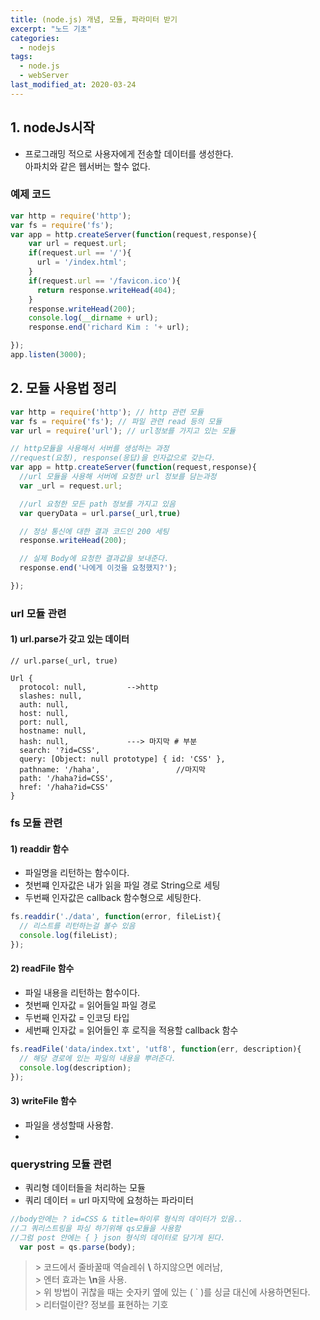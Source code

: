 ```yaml
---
title: (node.js) 개념, 모듈, 파라미터 받기
excerpt: "노드 기초"
categories:
  - nodejs
tags:
  - node.js
  - webServer
last_modified_at: 2020-03-24
---
```

## 1. nodeJs시작
- 프로그래밍 적으로 사용자에게 전송할 데이터를 생성한다.   
  아파치와 같은 웹서버는 할수 없다.

### 예제 코드
~~~javascript
var http = require('http');
var fs = require('fs');
var app = http.createServer(function(request,response){
    var url = request.url;
    if(request.url == '/'){
      url = '/index.html';
    }
    if(request.url == '/favicon.ico'){
      return response.writeHead(404);
    }
    response.writeHead(200);
    console.log(__dirname + url);
    response.end('richard Kim : '+ url);

});
app.listen(3000);
~~~


## 2. 모듈 사용법 정리

~~~javascript
var http = require('http'); // http 관련 모듈
var fs = require('fs'); // 파일 관련 read 등의 모듈
var url = require('url'); // url정보를 가지고 있는 모듈

// http모듈을 사용해서 서버를 생성하는 과정 
//request(요청), response(응답)을 인자값으로 갖는다.
var app = http.createServer(function(request,response){
  //url 모듈을 사용해 서버에 요청한 url 정보를 담는과정
  var _url = request.url; 

  //url 요청한 모든 path 정보를 가지고 있음
  var queryData = url.parse(_url,true) 

  // 정상 통신에 대한 결과 코드인 200 세팅
  response.writeHead(200);

  // 실제 Body에 요청한 결과값을 보내준다.
  response.end('나에게 이것을 요청했지?');

});
~~~

### url 모듈 관련

#### 1)  url.parse가 갖고 있는 데이터
```
// url.parse(_url, true)

Url {
  protocol: null,         -->http
  slashes: null,
  auth: null,
  host: null,
  port: null,
  hostname: null,
  hash: null,             ---> 마지막 # 부분
  search: '?id=CSS',
  query: [Object: null prototype] { id: 'CSS' },
  pathname: '/haha',                 //마지막 
  path: '/haha?id=CSS',
  href: '/haha?id=CSS'
}
```
### fs 모듈 관련

#### 1)  readdir 함수
- 파일명을 리턴하는 함수이다.
- 첫번쨰 인자값은 내가 읽을 파일 경로 String으로 세팅
- 두번째 인자값은 callback 함수형으로 세팅한다.
~~~javascript
fs.readdir('./data', function(error, fileList){
  // 리스트를 리턴하는걸 볼수 있음
  console.log(fileList);
});

~~~
#### 2) readFile 함수
- 파일 내용을 리턴하는 함수이다.
- 첫번째 인자값 = 읽어들일 파일 경로
- 두번째 인자값 = 인코딩 타입
- 세번째 인자값 = 읽어들인 후 로직을 적용할 callback 함수
~~~javascript
fs.readFile('data/index.txt', 'utf8', function(err, description){
  // 해당 경로에 있는 파일의 내용을 뿌려준다.
  console.log(description);
});
~~~
#### 3) writeFile 함수
- 파일을 생성할때 사용함.
- 

### querystring 모듈 관련
- 쿼리형 데이터들을 처리하는 모듈
- 쿼리 데이터 = url 마지막에 요청하는 파라미터

~~~javascript
//body안에는 ? id=CSS & title=하이루 형식의 데이터가 있음..
//그 쿼리스트링을 파싱 하기위해 qs모듈을 사용함
//그럼 post 안에는 { } json 형식의 데이터로 담기게 된다.
  var post = qs.parse(body);
~~~



> \>  코드에서 줄바꿀때 역슬레쉬 **\\** 하지않으면 에러남,    
> \>  엔터 효과는 **\n**을 사용.   
> \>  위 방법이 귀찮을 때는 숫자키 옆에 있는 ( ` )를 싱글 대신에 사용하면된다.   
> \>  리터럴이란? 정보를 표현하는 기호   
